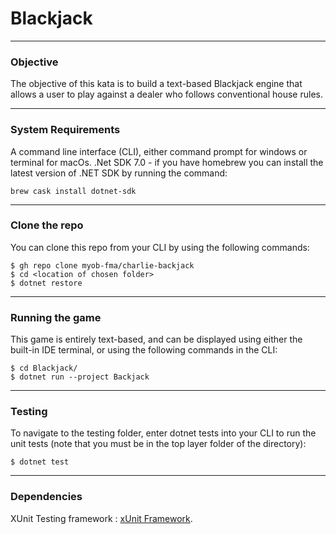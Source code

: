 # Blackjack
___
### Objective 

The objective of this kata is to build a text-based Blackjack engine that allows a user to play against a dealer who follows conventional house rules.

___
### System Requirements 
A command line interface (CLI), either command prompt for windows or terminal for macOs.
.Net SDK 7.0 - if you have homebrew you can install the latest version of .NET SDK by running the command:
```
brew cask install dotnet-sdk 
```
___
### Clone the repo
You can clone this repo from your CLI by using the following commands:
```
$ gh repo clone myob-fma/charlie-backjack
$ cd <location of chosen folder>
$ dotnet restore
```
___
### Running the game
This game is entirely text-based, and can be displayed using either the built-in IDE terminal, or using the following commands in the CLI:
```
$ cd Blackjack/
$ dotnet run --project Backjack
```

___
### Testing
To navigate to the testing folder, enter dotnet tests into your CLI to run the unit tests (note that you must be in the top layer folder of the directory):
```
$ dotnet test
```

___
### Dependencies

XUnit Testing framework : [xUnit Framework](https://xunit.net/).
